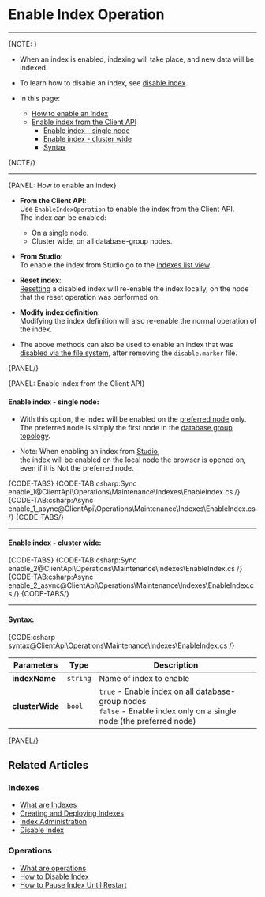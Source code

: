 # Enable Index Operation

 ---

{NOTE: }

* When an index is enabled, indexing will take place, and new data will be indexed.

* To learn how to disable an index, see [disable index](../../../../client-api/operations/maintenance/indexes/disable-index).

* In this page:
    * [How to enable an index](../../../../client-api/operations/maintenance/indexes/enable-index#how-to-enable-an-index)
    * [Enable index from the Client API](../../../../client-api/operations/maintenance/indexes/enable-index#enable-index-from-the-client-api)
      * [Enable index - single node](../../../../client-api/operations/maintenance/indexes/enable-index#enable-index---single-node)
      * [Enable index - cluster wide](../../../../client-api/operations/maintenance/indexes/enable-index#enable-index---cluster-wide)
      * [Syntax](../../../../client-api/operations/maintenance/indexes/enable-index#syntax)

{NOTE/}

---

{PANEL: How to enable an index}

* **From the Client API**:  
  Use `EnableIndexOperation` to enable the index from the Client API.  
  The index can be enabled:  
    * On a single node.  
    * Cluster wide, on all database-group nodes.  

* **From Studio**:  
  To enable the index from Studio go to the [indexes list view](../../../../studio/database/indexes/indexes-list-view#indexes-list-view---actions).

* **Reset index**:  
  [Resetting](../../../../client-api/operations/maintenance/indexes/reset-index) a disabled index will re-enable the index 
  locally, on the node that the reset operation was performed on.

* **Modify index definition**:  
  Modifying the index definition will also re-enable the normal operation of the index.

* The above methods can also be used to enable an index that was 
  [disabled via the file system](../../../../client-api/operations/maintenance/indexes/disable-index#disable-index-manually-via-the-file-system), 
  after removing the `disable.marker` file.  
  
{PANEL/}

{PANEL: Enable index from the Client API}

#### Enable index - single node:  

* With this option, the index will be enabled on the [preferred node](../../../../client-api/configuration/load-balance/overview#the-preferred-node) only.  
  The preferred node is simply the first node in the [database group topology](../../../../studio/database/settings/manage-database-group).

* Note: When enabling an index from [Studio](../../../../studio/database/indexes/indexes-list-view#indexes-list-view---actions),  
  the index will be enabled on the local node the browser is opened on, even if it is Not the preferred node.

{CODE-TABS}
{CODE-TAB:csharp:Sync enable_1@ClientApi\Operations\Maintenance\Indexes\EnableIndex.cs /}
{CODE-TAB:csharp:Async enable_1_async@ClientApi\Operations\Maintenance\Indexes\EnableIndex.cs /}
{CODE-TABS/}

---

#### Enable index - cluster wide:  

{CODE-TABS}
{CODE-TAB:csharp:Sync enable_2@ClientApi\Operations\Maintenance\Indexes\EnableIndex.cs /}
{CODE-TAB:csharp:Async enable_2_async@ClientApi\Operations\Maintenance\Indexes\EnableIndex.cs /}
{CODE-TABS/}

---

#### Syntax: 

{CODE:csharp syntax@ClientApi\Operations\Maintenance\Indexes\EnableIndex.cs /}

| Parameters | Type | Description |
| - | - | - |
| **indexName** | `string` | Name of index to enable |
| **clusterWide** | `bool` | `true` - Enable index on all database-group nodes<br>`false` - Enable index only on a single node (the preferred node) |

{PANEL/}

## Related Articles

### Indexes

- [What are Indexes](../../../../indexes/what-are-indexes)
- [Creating and Deploying Indexes](../../../../indexes/creating-and-deploying)
- [Index Administration](../../../../indexes/index-administration)
- [Disable Index](../../../../client-api/operations/maintenance/indexes/disable-index)

### Operations

- [What are operations](../../../../client-api/operations/what-are-operations)
- [How to Disable Index](../../../../client-api/operations/maintenance/indexes/disable-index)
- [How to Pause Index Until Restart](../../../../client-api/operations/maintenance/indexes/stop-index)
